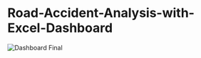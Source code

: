 # Road-Accident-Analysis-with-Excel-Dashboard

![Dashboard Final](https://github.com/bhanukart/Road-Accident-Analysis-with-Excel-Dashboard/assets/21053943/778e7a30-deb8-4b6c-b008-be3dc211aa41)
